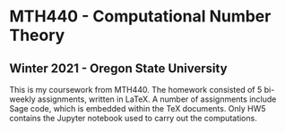# MTH440 - Computational Number Theory
## Winter 2021 - Oregon State University

This is my coursework from MTH440. The homework consisted of 5 bi-weekly assignments, written in LaTeX. A number of assignments include Sage code, which is embedded within the TeX documents. Only HW5 contains the Jupyter notebook used to carry out the computations.